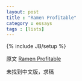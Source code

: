 ```yaml
---
layout: post
title : "Ramen Profitable"
category : essays
tags : [lists]
---
```

{% include JB/setup %}

原文 [Ramen Profitable](http://www.paulgraham.com/ramenprofitable.html)  

未找到中文版，求稿   
